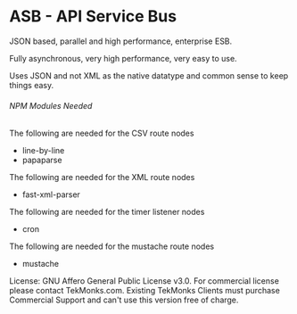 # ASB - API Service Bus
JSON based, parallel and high performance, enterprise ESB.

Fully asynchronous, very high performance, very easy to use.

Uses JSON and not XML as the native datatype and common sense to keep things easy.

###### NPM Modules Needed
The following are needed for the CSV route nodes
- line-by-line
- papaparse

The following are needed for the XML route nodes
- fast-xml-parser

The following are needed for the timer listener nodes
- cron

The following are needed for the mustache route nodes
- mustache

License: GNU Affero General Public License v3.0. For commercial license please contact TekMonks.com. Existing TekMonks Clients must purchase Commercial Support and can't use this version free of charge.
